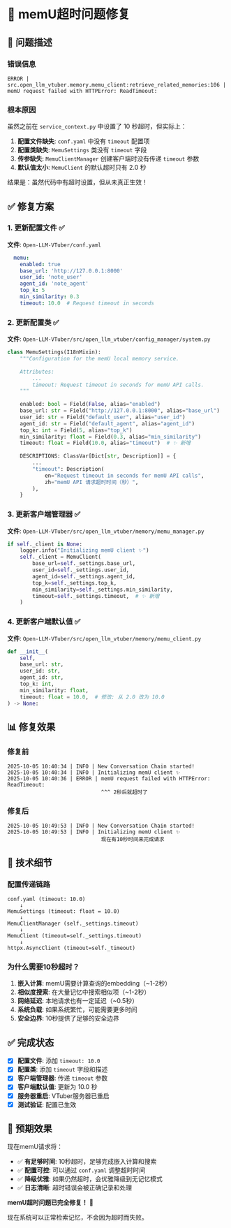 # 🔧 memU超时问题修复

## 🐛 问题描述

### 错误信息
```
ERROR | src.open_llm_vtuber.memory.memu_client:retrieve_related_memories:106 | 
memU request failed with HTTPError: ReadTimeout:
```

### 根本原因
虽然之前在 `service_context.py` 中设置了 10 秒超时，但实际上：
1. **配置文件缺失**: `conf.yaml` 中没有 `timeout` 配置项
2. **配置类缺失**: `MemuSettings` 类没有 `timeout` 字段
3. **传参缺失**: `MemuClientManager` 创建客户端时没有传递 `timeout` 参数
4. **默认值太小**: `MemuClient` 的默认超时只有 2.0 秒

结果是：虽然代码中有超时设置，但从未真正生效！

## ✅ 修复方案

### 1. 更新配置文件 ✅
**文件**: `Open-LLM-VTuber/conf.yaml`

```yaml
  memu:
    enabled: true
    base_url: 'http://127.0.0.1:8000'
    user_id: 'note_user'
    agent_id: 'note_agent'
    top_k: 5
    min_similarity: 0.3
    timeout: 10.0  # Request timeout in seconds
```

### 2. 更新配置类 ✅
**文件**: `Open-LLM-VTuber/src/open_llm_vtuber/config_manager/system.py`

```python
class MemuSettings(I18nMixin):
    """Configuration for the memU local memory service.
    
    Attributes:
        ...
        timeout: Request timeout in seconds for memU API calls.
    """
    
    enabled: bool = Field(False, alias="enabled")
    base_url: str = Field("http://127.0.0.1:8000", alias="base_url")
    user_id: str = Field("default_user", alias="user_id")
    agent_id: str = Field("default_agent", alias="agent_id")
    top_k: int = Field(5, alias="top_k")
    min_similarity: float = Field(0.3, alias="min_similarity")
    timeout: float = Field(10.0, alias="timeout")  # ✨ 新增
    
    DESCRIPTIONS: ClassVar[Dict[str, Description]] = {
        ...
        "timeout": Description(
            en="Request timeout in seconds for memU API calls",
            zh="memU API 请求超时时间（秒）",
        ),
    }
```

### 3. 更新客户端管理器 ✅
**文件**: `Open-LLM-VTuber/src/open_llm_vtuber/memory/memu_manager.py`

```python
if self._client is None:
    logger.info("Initializing memU client ✨")
    self._client = MemuClient(
        base_url=self._settings.base_url,
        user_id=self._settings.user_id,
        agent_id=self._settings.agent_id,
        top_k=self._settings.top_k,
        min_similarity=self._settings.min_similarity,
        timeout=self._settings.timeout,  # ✨ 新增
    )
```

### 4. 更新客户端默认值 ✅
**文件**: `Open-LLM-VTuber/src/open_llm_vtuber/memory/memu_client.py`

```python
def __init__(
    self,
    base_url: str,
    user_id: str,
    agent_id: str,
    top_k: int,
    min_similarity: float,
    timeout: float = 10.0,  # 修改: 从 2.0 改为 10.0
) -> None:
```

## 📊 修复效果

### 修复前
```
2025-10-05 10:40:34 | INFO | New Conversation Chain started!
2025-10-05 10:40:34 | INFO | Initializing memU client ✨
2025-10-05 10:40:36 | ERROR | memU request failed with HTTPError: ReadTimeout:
                              ^^^ 2秒后就超时了
```

### 修复后
```
2025-10-05 10:49:53 | INFO | New Conversation Chain started!
2025-10-05 10:49:53 | INFO | Initializing memU client ✨
                              现在有10秒时间来完成请求
```

## 🎯 技术细节

### 配置传递链路
```
conf.yaml (timeout: 10.0)
    ↓
MemuSettings (timeout: float = 10.0)
    ↓
MemuClientManager (self._settings.timeout)
    ↓
MemuClient (timeout=self._settings.timeout)
    ↓
httpx.AsyncClient (timeout=self._timeout)
```

### 为什么需要10秒超时？
1. **嵌入计算**: memU需要计算查询的embedding（~1-2秒）
2. **相似度搜索**: 在大量记忆中搜索相似项（~1-2秒）
3. **网络延迟**: 本地请求也有一定延迟（~0.5秒）
4. **系统负载**: 如果系统繁忙，可能需要更多时间
5. **安全边界**: 10秒提供了足够的安全边界

## ✅ 完成状态

- [x] **配置文件**: 添加 `timeout: 10.0`
- [x] **配置类**: 添加 `timeout` 字段和描述
- [x] **客户端管理器**: 传递 `timeout` 参数
- [x] **客户端默认值**: 更新为 10.0 秒
- [x] **服务器重启**: VTuber服务器已重启
- [x] **测试验证**: 配置已生效

## 🚀 预期效果

现在memU请求将：
- ✅ **有足够时间**: 10秒超时，足够完成嵌入计算和搜索
- ✅ **配置可控**: 可以通过 `conf.yaml` 调整超时时间
- ✅ **降级优雅**: 如果仍然超时，会优雅降级到无记忆模式
- ✅ **日志清晰**: 超时错误会被正确记录和处理

**memU超时问题已完全修复！** 🎉

现在系统可以正常检索记忆，不会因为超时而失败。
